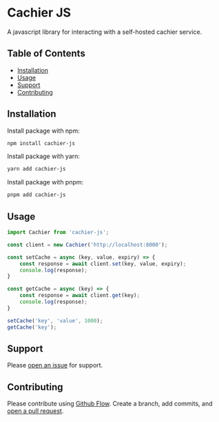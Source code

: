 # Cachier JS

A javascript library for interacting with a self-hosted cachier service.

## Table of Contents

- [Installation](#installation)
- [Usage](#usage)
- [Support](#support)
- [Contributing](#contributing)

## Installation

Install package with npm:

```sh
npm install cachier-js
```

Install package with yarn:

```sh
yarn add cachier-js
```

Install package with pnpm:

```sh
pnpm add cachier-js
```

## Usage

```js
import Cachier from 'cachier-js';

const client = new Cachier('http://localhost:8000');

const setCache = async (key, value, expiry) => {
    const response = await client.set(key, value, expiry);
    console.log(response);
}

const getCache = async (key) => {
    const response = await client.get(key);
    console.log(response);
}

setCache('key', 'value', 1000);
getCache('key');
```

## Support

Please [open an issue](https://github.com/apinanyogaratnam/cachier-js/issues/new) for support.

## Contributing

Please contribute using [Github Flow](https://guides.github.com/introduction/flow/). Create a branch, add commits, and [open a pull request](https://github.com/apinanyogaratnam/cachier-js/compare/).
